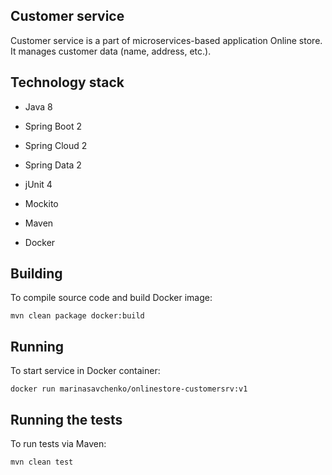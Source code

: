 ## **Customer service**

Customer service is a part of microservices-based application Online store. It manages customer data (name, address, etc.).

## **Technology stack**

* Java 8
* Spring Boot 2
* Spring Cloud 2
* Spring Data 2

* jUnit 4
* Mockito

* Maven
* Docker

## **Building**

To compile source code and build Docker image:
```
mvn clean package docker:build
```

## **Running**

To start service in Docker container:
```
docker run marinasavchenko/onlinestore-customersrv:v1
```

## **Running the tests**

To run tests via Maven:
```
mvn clean test
```